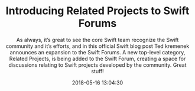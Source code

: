 ---
title: "Introducing Related Projects to Swift Forums"
subtitle: "As always, it’s great to see the core Swift team recognize the Swift community and it’s efforts, and in this official Swift blog post Ted kremenek announces an expansion to the Swift Forums. A new top-level category, Related Projects, is being added to the Swift Forum, creating a space for discussions relating to Swift projects developed by the community. Great stuff!"
tags: ["evolution"]
link: "https://swift.org/blog/related-projects/"
date: "2018-05-16 13:04:30"
---